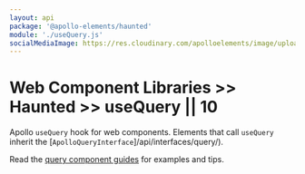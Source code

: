 ```yaml
---
layout: api
package: '@apollo-elements/haunted'
module: './useQuery.js'
socialMediaImage: https://res.cloudinary.com/apolloelements/image/upload/w_1200,h_630,c_fill,q_auto,f_auto/w_600,c_fit,co_rgb:eee,g_south_west,x_60,y_200,l_text:open sans_128_bold:useQuery/w_1200,h_630,c_fill,q_auto,f_auto/w_600,c_fit,co_rgb:eee,g_south_west,x_60,y_100,l_text:open sans_78:Apollo Elements/social-template.svg
---
```

# Web Component Libraries >> Haunted >> useQuery || 10

Apollo `useQuery` hook for web components. Elements that call `useQuery` inherit the [`ApolloQueryInterface`]/api/interfaces/query/).

Read the [query component guides](../../../../guides/building-apps/queries/) for examples and tips.
